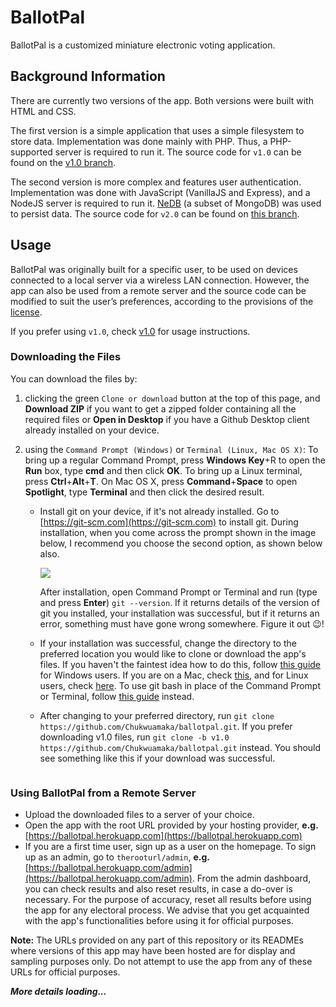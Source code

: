 # BallotPal
BallotPal is a customized miniature electronic voting application.

## Background Information
There are currently two versions of the app. Both versions were built with HTML and CSS.

The first version is a simple application that uses a simple filesystem to store data. Implementation was done mainly with PHP. Thus, a PHP-supported server is required to run it. The source code for `v1.0` can be found on the [v1.0 branch](https://github.com/Chukwuamaka/ballotpal/tree/v1.0).

The second version is more complex and features user authentication. Implementation was done with JavaScript (VanillaJS and Express), and a NodeJS server is required to run it. [NeDB](https://github.com/louischatriot/nedb) (a subset of MongoDB) was used to persist data. The source code for `v2.0` can be found on [this branch](https://github.com/Chukwuamaka/ballotpal/tree/master).

## Usage
BallotPal was originally built for a specific user, to be used on devices connected to a local server via a wireless LAN connection. However, the app can also be used from a remote server and the source code can be modified to suit the user’s preferences, according to the provisions of the [license](https://github.com/Chukwuamaka/ballotpal/blob/master/LICENSE).

If you prefer using `v1.0`, check [v1.0](https://github.com/Chukwuamaka/ballotpal/tree/v1.0/README.md) for usage instructions.

### Downloading the Files
You can download the files by:
1. clicking the green `Clone or download` button at the top of this page, and **Download ZIP** if you want to get a zipped folder containing all the required files or **Open in Desktop** if you have a Github Desktop client already installed on your device.
2. using the `Command Prompt (Windows)` or `Terminal (Linux, Mac OS X)`: To bring up a regular Command Prompt, press **Windows Key**+R to open the **Run** box, type **cmd** and then click **OK**. To bring up a Linux terminal, press **Ctrl**+**Alt**+**T**. On Mac OS X, press **Command**+**Space** to open **Spotlight**, type **Terminal** and then click the desired result.

     - Install git on your device, if it's not already installed. Go to [https://git-scm.com](https://git-scm.com) to install git. During installation, when you come across the prompt shown in the image below, I recommend you choose the second option, as shown below also.
     
       ![](https://www.woodwardweb.com/Windows-Live-Writer/Setting-up-the-perfect-Git-environment-o_906F/image_4.png)
       
       After installation, open Command Prompt or Terminal and run (type and press **Enter**) `git --version`. If it returns details of the version of git you installed, your installation was successful, but if it returns an error, something must have gone wrong somewhere. Figure it out :wink:!
       
     - If your installation was successful, change the directory to the preferred location you would like to clone or download the app's files. If you haven't the faintest idea how to do this, follow [this guide](https://www.digitalcitizen.life/command-prompt-how-use-basic-commands) for Windows users. If you are on a Mac, check [this](https://www.macworld.com/article/2042378/master-the-command-line-navigating-files-and-folders.html), and for Linux users, check [here](https://www.cyberciti.biz/faq/how-to-change-directory-in-linux-terminal/). To use git bash in place of the Command Prompt or Terminal, follow [this guide](https://www.toolsqa.com/git/common-directory-commands-on-git-bash/) instead.
     - After changing to your preferred directory, run `git clone https://github.com/Chukwuamaka/ballotpal.git`. If you prefer downloading v1.0 files, run `git clone -b v1.0 https://github.com/Chukwuamaka/ballotpal.git` instead. You should see something like this if your download was successful.
     ```

### Using BallotPal from a Remote Server
- Upload the downloaded files to a server of your choice.
- Open the app with the root URL provided by your hosting provider, **e.g.** [https://ballotpal.herokuapp.com](https://ballotpal.herokuapp.com)
- If you are a first time user, sign up as a user on the homepage. To sign up as an admin, go to `therooturl/admin`, **e.g.** [https://ballotpal.herokuapp.com/admin](https://ballotpal.herokuapp.com/admin). From the admin dashboard, you can check results and also reset results, in case a do-over is necessary. For the purpose of accuracy, reset all results before using the app for any electoral process. We advise that you get acquainted with the app's functionalities before using it for official purposes. 

**Note:** The URLs provided on any part of this repository or its READMEs where versions of this app may have been hosted are for display and sampling purposes only. Do not attempt to use the app from any of these URLs for official purposes.

**_More details loading..._**

